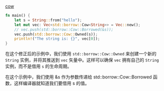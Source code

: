 [cow](https://rustwiki.org/zh-CN/std/borrow/enum.Cow.html)


```rust
fn main() {
    let s = String::from("hello");
    let mut vec: Vec<std::borrow::Cow<String>> = Vec::new();
    // vec.push(std::borrow::Cow::Borrowed(&s));
    vec.push(std::borrow::Cow::Owned(s));
    println!("The string is: {}", vec[0]);
}

```

在这个修正后的示例中，我们使用 `std::borrow::Cow::Owned` 来创建一个新的 `String` 实例，并将其推送到 `vec` 矢量中。这样可以确保 `vec` 拥有自己的 `String` 实例，而不是借用 `s` 的生命周期。

在这个示例中，我们使用 &s 作为参数传递给 std::borrow::Cow::Borrowed 函数，这样编译器就知道我们要借用 s 的值。